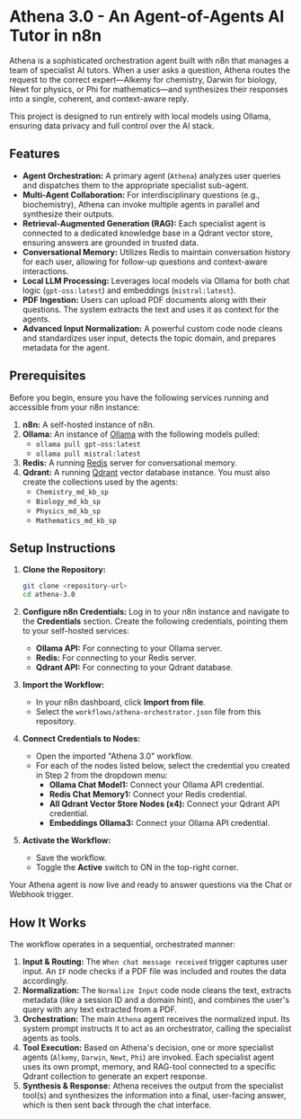 # Athena 3.0 - An Agent-of-Agents AI Tutor in n8n

Athena is a sophisticated orchestration agent built with n8n that manages a team of specialist AI tutors. When a user asks a question, Athena routes the request to the correct expert—Alkemy for chemistry, Darwin for biology, Newt for physics, or Phi for mathematics—and synthesizes their responses into a single, coherent, and context-aware reply.

This project is designed to run entirely with local models using Ollama, ensuring data privacy and full control over the AI stack.

## Features

-   **Agent Orchestration:** A primary agent (`Athena`) analyzes user queries and dispatches them to the appropriate specialist sub-agent.
-   **Multi-Agent Collaboration:** For interdisciplinary questions (e.g., biochemistry), Athena can invoke multiple agents in parallel and synthesize their outputs.
-   **Retrieval-Augmented Generation (RAG):** Each specialist agent is connected to a dedicated knowledge base in a Qdrant vector store, ensuring answers are grounded in trusted data.
-   **Conversational Memory:** Utilizes Redis to maintain conversation history for each user, allowing for follow-up questions and context-aware interactions.
-   **Local LLM Processing:** Leverages local models via Ollama for both chat logic (`gpt-oss:latest`) and embeddings (`mistral:latest`).
-   **PDF Ingestion:** Users can upload PDF documents along with their questions. The system extracts the text and uses it as context for the agents.
-   **Advanced Input Normalization:** A powerful custom code node cleans and standardizes user input, detects the topic domain, and prepares metadata for the agent.

## Prerequisites

Before you begin, ensure you have the following services running and accessible from your n8n instance:

1.  **n8n:** A self-hosted instance of n8n.
2.  **Ollama:** An instance of [Ollama](https://ollama.com/) with the following models pulled:
    -   `ollama pull gpt-oss:latest`
    -   `ollama pull mistral:latest`
3.  **Redis:** A running [Redis](https://redis.io/) server for conversational memory.
4.  **Qdrant:** A running [Qdrant](https://qdrant.tech/) vector database instance. You must also create the collections used by the agents:
    -   `Chemistry_md_kb_sp`
    -   `Biology_md_kb_sp`
    -   `Physics_md_kb_sp`
    -   `Mathematics_md_kb_sp`

## Setup Instructions

1.  **Clone the Repository:**
    ```bash
    git clone <repository-url>
    cd athena-3.0
    ```

2.  **Configure n8n Credentials:**
    Log in to your n8n instance and navigate to the **Credentials** section. Create the following credentials, pointing them to your self-hosted services:
    -   **Ollama API:** For connecting to your Ollama server.
    -   **Redis:** For connecting to your Redis server.
    -   **Qdrant API:** For connecting to your Qdrant database.

3.  **Import the Workflow:**
    -   In your n8n dashboard, click **Import from file**.
    -   Select the `workflows/athena-orchestrator.json` file from this repository.

4.  **Connect Credentials to Nodes:**
    -   Open the imported "Athena 3.0" workflow.
    -   For each of the nodes listed below, select the credential you created in Step 2 from the dropdown menu:
        -   **Ollama Chat Model1:** Connect your Ollama API credential.
        -   **Redis Chat Memory1:** Connect your Redis credential.
        -   **All Qdrant Vector Store Nodes (x4):** Connect your Qdrant API credential.
        -   **Embeddings Ollama3:** Connect your Ollama API credential.

5.  **Activate the Workflow:**
    -   Save the workflow.
    -   Toggle the **Active** switch to ON in the top-right corner.

Your Athena agent is now live and ready to answer questions via the Chat or Webhook trigger.

## How It Works

The workflow operates in a sequential, orchestrated manner:

1.  **Input & Routing:** The `When chat message received` trigger captures user input. An `IF` node checks if a PDF file was included and routes the data accordingly.
2.  **Normalization:** The `Normalize Input` code node cleans the text, extracts metadata (like a session ID and a domain hint), and combines the user's query with any text extracted from a PDF.
3.  **Orchestration:** The main `Athena` agent receives the normalized input. Its system prompt instructs it to act as an orchestrator, calling the specialist agents as tools.
4.  **Tool Execution:** Based on Athena's decision, one or more specialist agents (`Alkemy`, `Darwin`, `Newt`, `Phi`) are invoked. Each specialist agent uses its own prompt, memory, and RAG-tool connected to a specific Qdrant collection to generate an expert response.
5.  **Synthesis & Response:** Athena receives the output from the specialist tool(s) and synthesizes the information into a final, user-facing answer, which is then sent back through the chat interface.
